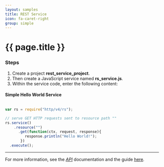 ```yaml
---
layout: samples
title: REST Service
icon: fa-caret-right
group: simple
---
```


{{ page.title }}
===

### Steps


1. Create a project **rest_service_project**.
2. Then create a JavaScript service named **rs_service.js**.
3. Within the service code, enter the following content:

#### Simple Hello World Service

```javascript

var rs = require("http/v4/rs");

// serve GET HTTP requests sent to resource path ""
rs.service()
    .resource("")
      .get(function(ctx, request, response){
         response.println("Hello World!");
       })
  .execute();


```

---

For more information, see the *[API](../api/)* documentation and the guide [here](../help/concepts_rest.html).

